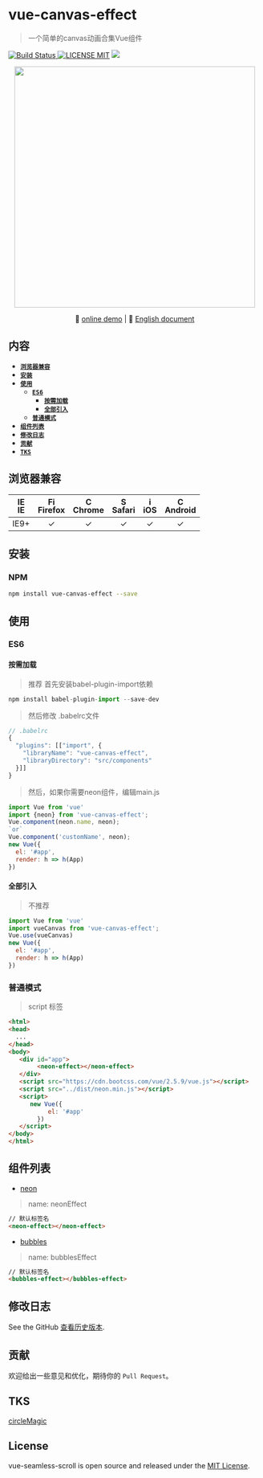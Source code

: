 # vue-canvas-effect
> 一个简单的canvas动画合集Vue组件

[![Build Status](https://img.shields.io/appveyor/ci/gruntjs/grunt/master.svg) ![LICENSE MIT](https://img.shields.io/npm/l/express.svg)](https://www.npmjs.com/package/vue-canvas-effect) ![](https://img.shields.io/npm/v/vue-canvas-effect.svg)
                                                                      
<p align="center">
    <img src="http://p2.qqyou.com/biaoqing/UploadPic/2013-2/1/2013020120565544702.gif" width="480"/>
</p> 
                                            
<p align="center">
    🌾 <a href="https://chenxuan0000.github.io/vue-canvas-effect/index.html">online demo</a> |
   📘 <a href="../README.md">English document</a> 
</p>
                       
## 内容

- [**`浏览器兼容`**](#浏览器兼容)
- [**`安装`**](#安装)
- [**`使用`**](#使用)
    - [**`ES6`**](#ES6)
        - [**`按需加载`**](#按需加载)
        - [**`全部引入`**](#全部引入)
    - [**`普通模式`**](#普通模式)
- [**`组件列表`**](#组件列表)
- [**`修改日志`**](#修改日志)
- [**`贡献`**](#贡献)
- [**`TKS`**](#tks)                        

## 浏览器兼容
| [<img src="https://raw.githubusercontent.com/godban/browsers-support-badges/master/src/images/edge.png" alt="IE" width="16px" height="16px" />](http://godban.github.io/browsers-support-badges/)</br>IE | [<img src="https://raw.githubusercontent.com/godban/browsers-support-badges/master/src/images/firefox.png" alt="Firefox" width="16px" height="16px" />](http://godban.github.io/browsers-support-badges/)</br>Firefox | [<img src="https://raw.githubusercontent.com/godban/browsers-support-badges/master/src/images/chrome.png" alt="Chrome" width="16px" height="16px" />](http://godban.github.io/browsers-support-badges/)</br>Chrome | [<img src="https://raw.githubusercontent.com/godban/browsers-support-badges/master/src/images/safari.png" alt="Safari" width="16px" height="16px" />](http://godban.github.io/browsers-support-badges/)</br>Safari | [<img src="https://raw.githubusercontent.com/godban/browsers-support-badges/master/src/images/safari-ios.png" alt="iOS Safari" width="16px" height="16px" />](http://godban.github.io/browsers-support-badges/)</br>iOS | [<img src="https://raw.githubusercontent.com/godban/browsers-support-badges/master/src/images/chrome-android.png" alt="Chrome for Android" width="16px" height="16px" />](http://godban.github.io/browsers-support-badges/)</br>Android |
|:---------:|:---------:|:---------:|:---------:|:---------:|:---------:|
| IE9+ | &check;| &check; | &check; | &check; | &check; | &check;

## 安装

### NPM

```bash
npm install vue-canvas-effect --save
```

## 使用
### ES6

#### 按需加载
> 推荐
> 首先安装babel-plugin-import依赖

```javascript
npm install babel-plugin-import --save-dev
```

> 然后修改 .babelrc文件

```javascript
// .babelrc
{
  "plugins": [["import", {
    "libraryName": "vue-canvas-effect",
    "libraryDirectory": "src/components"
  }]]
}
```
> 然后，如果你需要neon组件，编辑main.js

```javascript
import Vue from 'vue'
import {neon} from 'vue-canvas-effect';
Vue.component(neon.name, neon);
`or`
Vue.component('customName', neon);
new Vue({
  el: '#app',
  render: h => h(App)
})
```

#### 全部引入
> 不推荐

```javascript
import Vue from 'vue'
import vueCanvas from 'vue-canvas-effect';
Vue.use(vueCanvas)
new Vue({
  el: '#app',
  render: h => h(App)
})
```

### 普通模式
> script 标签
```html
<html>
<head>
  ...
</head>
<body>
   <div id="app">
        <neon-effect></neon-effect>
   </div>
   <script src="https://cdn.bootcss.com/vue/2.5.9/vue.js"></script>
   <script src="../dist/neon.min.js"></script>
   <script>
      new Vue({
           el: '#app'
        })
   </script>
</body>
</html>
```

## 组件列表
- [neon]()
> name: neonEffect
```html
// 默认标签名
<neon-effect></neon-effect>
```
- [bubbles]()
> name: bubblesEffect
```html
// 默认标签名
<bubbles-effect></bubbles-effect>
```


## 修改日志
See the GitHub [查看历史版本](https://github.com/chenxuan0000/vue-canvas-effect/releases).

## 贡献
欢迎给出一些意见和优化，期待你的 `Pull Request`。

## TKS
[circleMagic](https://github.com/FreAK19/circleMagic.js)

## License
vue-seamless-scroll is open source and released under the [MIT License](LICENSE).